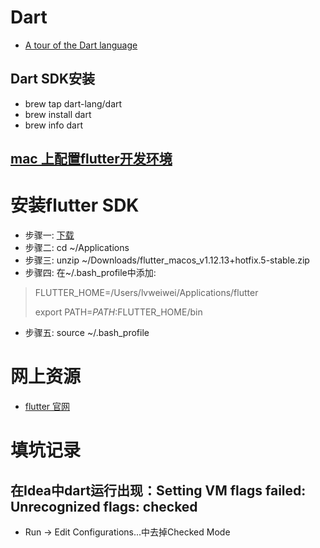 # Dart
+ [A tour of the Dart language](https://dart.dev/guides/language/language-tour)

## Dart SDK安装
- brew tap dart-lang/dart
- brew install dart
- brew info dart

## [mac 上配置flutter开发环境](https://www.jianshu.com/p/eb782589be82)

# 安装flutter SDK
+ 步骤一: [下载](https://flutter.dev/docs/get-started/install/macos)
+ 步骤二: cd ~/Applications
+ 步骤三: unzip ~/Downloads/flutter_macos_v1.12.13+hotfix.5-stable.zip
+ 步骤四: 在~/.bash_profile中添加:

> FLUTTER_HOME=/Users/lvweiwei/Applications/flutter
> 
> export PATH=$PATH:$FLUTTER_HOME/bin
> 

+ 步骤五: source ~/.bash_profile

# 网上资源
+ [flutter 官网](https://flutter.dev)

# 填坑记录
## 在Idea中dart运行出现：Setting VM flags failed: Unrecognized flags: checked
- Run -> Edit Configurations...中去掉Checked Mode